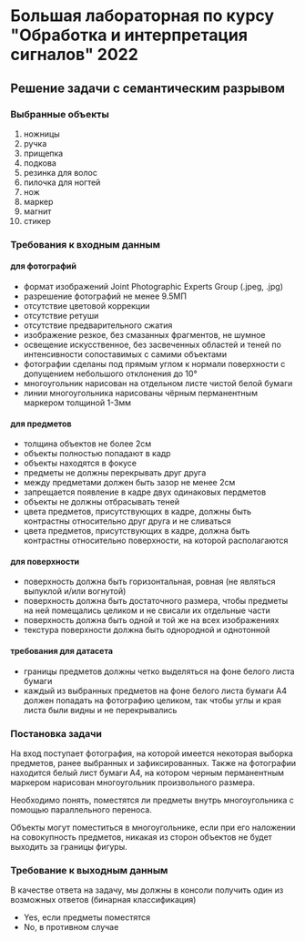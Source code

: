 # Большая лабораторная по курсу "Обработка и интерпретация сигналов" 2022
## Решение задачи с семантическим разрывом

### Выбранные объекты
1. ножницы
2. ручка
3. прищепка
4. подкова
5. резинка для волос
6. пилочка для ногтей
7. нож
8. маркер
9. магнит
10. стикер

### Требования к входным данным
#### для фотографий
- формат изображений Joint Photographic Experts Group (.jpeg, .jpg)
- разрешение фотографий не менее 9.5МП
- отсутствие цветовой коррекции
- отсутствие ретуши
- отсутствие предварительного сжатия
- изображение резкое, без смазанных фрагментов, не шумное
- освещение искусственное, без засвеченных областей и теней по интенсивности сопоставимых с самими объектами
- фотографии сделаны под прямым углом к нормали поверхности с допущением небольшого отклонения до 10°
- многоугольник нарисован на отдельном листе чистой белой бумаги
- линии многоугольника нарисованы чёрным перманентным маркером толщиной 1-3мм

#### для предметов
- толщина объектов не более 2см
- объекты полностью попадают в кадр
- объекты находятся в фокусе
- предметы не должны перекрывать друг друга
- между предметами должен быть зазор не менее 2см
- запрещается появление в кадре двух одинаковых пердметов
- объекты не должны отбрасывать теней
- цвета предметов, присутствующих в кадре, должны быть контрастны относительно друг друга и не сливаться
- цвета предметов, присутствующих в кадре, должна быть контрастны относительно поверхности, на которой располагаются

#### для поверхности
- поверхность должна быть горизонтальная, ровная (не являться выпуклой и/или вогнутой)
- поверхность должна быть достаточного размера, чтобы предметы на ней помещались целиком и не свисали их отдельные части
- поверхность должна быть одной и той же на всех изображениях
- текстура поверхности должна быть однородной и однотонной

#### требования для датасета
- границы предметов должны четко выделяться на фоне белого листа бумаги
- каждый из выбранных предметов на фоне белого листа бумаги А4 должен попадать на фотографию целиком, так чтобы углы и края листа были видны и не перекрывались

### Постановка задачи
На вход поступает фотография, на которой имеется некоторая выборка предметов, ранее выбранных и зафиксированных. Также на фотографии находится белый лист бумаги А4, на котором черным перманентным маркером нарисован многоугольник произвольного размера. 

Необходимо понять, поместятся ли предметы внутрь многоугольника с помощью параллельного переноса.

Объекты могут поместиться в многоугольнике, если при его наложении на совокупность предметов, никакая из сторон объектов не будет выходить за границы фигуры.

### Требование к выходным данным
В качестве ответа на задачу, мы должны в консоли получить один из возможных ответов (бинарная классификация)
- Yes, если предметы поместятся
- No, в противном случае

